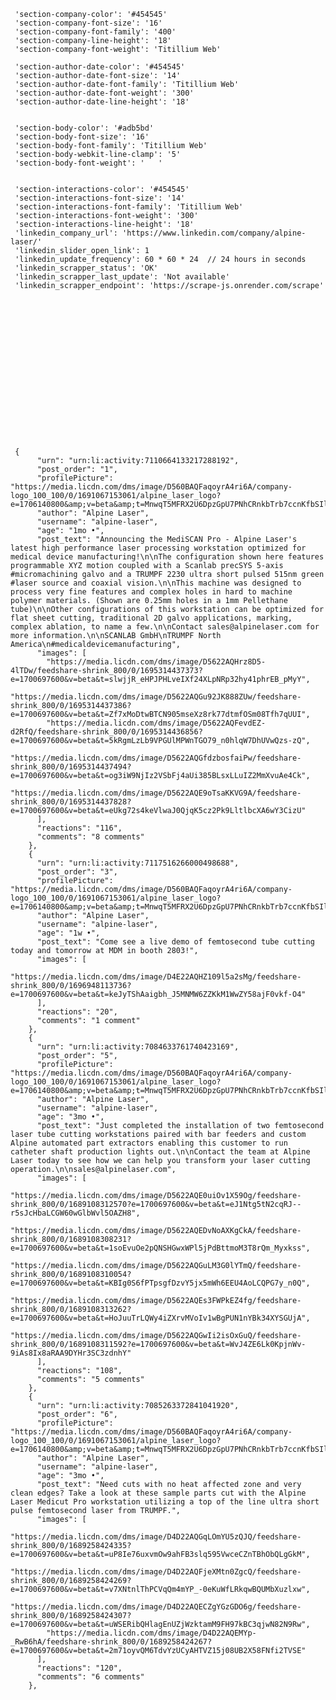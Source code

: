 	 'section-company-color': '#454545'
	 'section-company-font-size': '16'
	 'section-company-font-family': '400'
	 'section-company-line-height': '18'
	 'section-company-font-weight': 'Titillium Web'

	 'section-author-date-color': '#454545'
	 'section-author-date-font-size': '14'
	 'section-author-date-font-family': 'Titillium Web'
	 'section-author-date-font-weight': '300'
	 'section-author-date-line-height': '18'

	
	 'section-body-color': '#adb5bd'
	 'section-body-font-size': '16'
	 'section-body-font-family': 'Titillium Web'
	 'section-body-webkit-line-clamp': '5'
	 'section-body-font-weight': '   '


	 'section-interactions-color': '#454545'
	 'section-interactions-font-size': '14'
	 'section-interactions-font-family': 'Titillium Web'
	 'section-interactions-font-weight': '300'
	 'section-interactions-line-height': '18'
     'linkedin_company_url': 'https://www.linkedin.com/company/alpine-laser/'
     'linkedin_slider_open_link': 1
     'linkedin_update_frequency': 60 * 60 * 24  // 24 hours in seconds
     'linkedin_scrapper_status': 'OK'
     'linkedin_scrapper_last_update': 'Not available'
     'linkedin_scrapper_endpoint': 'https://scrape-js.onrender.com/scrape'


















	 {
          "urn": "urn:li:activity:7110664133217288192",
          "post_order": "1",
          "profilePicture": "https://media.licdn.com/dms/image/D560BAQFaqoyrA4ri6A/company-logo_100_100/0/1691067153061/alpine_laser_logo?e=1706140800&amp;v=beta&amp;t=MnwqT5MFRX2U6DpzGpU7PNhCRnkbTrb7ccnKfbSIluA",
          "author": "Alpine Laser",
          "username": "alpine-laser",
          "age": "1mo •",
          "post_text": "Announcing the MediSCAN Pro - Alpine Laser's latest high performance laser processing workstation optimized for medical device manufacturing!\n\nThe configuration shown here features programmable XYZ motion coupled with a Scanlab precSYS 5-axis #micromachining galvo and a TRUMPF 2230 ultra short pulsed 515nm green #laser source and coaxial vision.\n\nThis machine was designed to process very fine features and complex holes in hard to machine polymer materials. (Shown are 0.25mm holes in a 1mm Pellethane tube)\n\nOther configurations of this workstation can be optimized for flat sheet cutting, traditional 2D galvo applications, marking, complex ablation, to name a few.\n\nContact sales@alpinelaser.com for more information.\n\nSCANLAB GmbH\nTRUMPF North America\n#medicaldevicemanufacturing",
          "images": [
            "https://media.licdn.com/dms/image/D5622AQHrz8D5-4lTDw/feedshare-shrink_800/0/1695314437373?e=1700697600&v=beta&t=slwjjR_eHPJPHLveIXf24XLpNRp32hy41phrEB_pMyY",
            "https://media.licdn.com/dms/image/D5622AQGu92JK888ZUw/feedshare-shrink_800/0/1695314437386?e=1700697600&v=beta&t=Zf7xMoDtwBTCN905mseXz8rk77dtmfOSm08Tfh7qUUI",
            "https://media.licdn.com/dms/image/D5622AQFevdEZ-d2RfQ/feedshare-shrink_800/0/1695314436856?e=1700697600&v=beta&t=5kRgmLzLb9VPGUlMPWnTGO79_n0hlqW7DhUVwQzs-zQ",
            "https://media.licdn.com/dms/image/D5622AQGfdzbosfaiPw/feedshare-shrink_800/0/1695314437494?e=1700697600&v=beta&t=og3iW9NjIz2VSbFj4aUi385BLsxLLuIZ2MmXvuAe4Ck",
            "https://media.licdn.com/dms/image/D5622AQE9oTsaKKVG9A/feedshare-shrink_800/0/1695314437828?e=1700697600&v=beta&t=eUkg72s4keVlwaJ0QjqK5cz2Pk9LltlbcXA6wY3CizU"
          ],
          "reactions": "116",
          "comments": "8 comments"
        },
        {
          "urn": "urn:li:activity:7117516266000498688",
          "post_order": "3",
          "profilePicture": "https://media.licdn.com/dms/image/D560BAQFaqoyrA4ri6A/company-logo_100_100/0/1691067153061/alpine_laser_logo?e=1706140800&amp;v=beta&amp;t=MnwqT5MFRX2U6DpzGpU7PNhCRnkbTrb7ccnKfbSIluA",
          "author": "Alpine Laser",
          "username": "alpine-laser",
          "age": "1w •",
          "post_text": "Come see a live demo of femtosecond tube cutting today and tomorrow at MDM in booth 2803!",
          "images": [
            "https://media.licdn.com/dms/image/D4E22AQHZ109l5a2sMg/feedshare-shrink_800/0/1696948113736?e=1700697600&v=beta&t=keJyTShAaigbh_J5MNMW6ZZKkM1WwZY58ajF0vkf-O4"
          ],
          "reactions": "20",
          "comments": "1 comment"
        },
        {
          "urn": "urn:li:activity:7084633761740423169",
          "post_order": "5",
          "profilePicture": "https://media.licdn.com/dms/image/D560BAQFaqoyrA4ri6A/company-logo_100_100/0/1691067153061/alpine_laser_logo?e=1706140800&amp;v=beta&amp;t=MnwqT5MFRX2U6DpzGpU7PNhCRnkbTrb7ccnKfbSIluA",
          "author": "Alpine Laser",
          "username": "alpine-laser",
          "age": "3mo •",
          "post_text": "Just completed the installation of two femtosecond laser tube cutting workstations paired with bar feeders and custom Alpine automated part extractors enabling this customer to run catheter shaft production lights out.\n\nContact the team at Alpine Laser today to see how we can help you transform your laser cutting operation.\n\nsales@alpinelaser.com",
          "images": [
            "https://media.licdn.com/dms/image/D5622AQE0uiOv1X59Og/feedshare-shrink_800/0/1689108312570?e=1700697600&v=beta&t=eJ1Ntg5tN2cqRJ--r5sJcHbaLCGW60wGlbWvl5OAZH8",
            "https://media.licdn.com/dms/image/D5622AQEDvNoAXKgCkA/feedshare-shrink_800/0/1689108308231?e=1700697600&v=beta&t=1soEvuOe2pQNSHGwxWPl5jPdBttmoM3T8rQm_Myxkss",
            "https://media.licdn.com/dms/image/D5622AQGuLM3G0lYTmQ/feedshare-shrink_800/0/1689108310054?e=1700697600&v=beta&t=KBIg0S6fPTpsgfDzvY5jx5mWh6EEU4AoLCQPG7y_n0Q",
            "https://media.licdn.com/dms/image/D5622AQEs3FWPkEZ4fg/feedshare-shrink_800/0/1689108313262?e=1700697600&v=beta&t=HoJuuTrLQWy4iZXrvMVoIv1wBgPUN1nYBk34XYSGUjA",
            "https://media.licdn.com/dms/image/D5622AQGwIi2isOxGuQ/feedshare-shrink_800/0/1689108311592?e=1700697600&v=beta&t=WvJ4ZE6Lk0KpjnWv-9iAs8Ix8aRAA9DYHr3SC3zdnhY"
          ],
          "reactions": "108",
          "comments": "5 comments"
        },
		{
          "urn": "urn:li:activity:7085263372841041920",
          "post_order": "6",
          "profilePicture": "https://media.licdn.com/dms/image/D560BAQFaqoyrA4ri6A/company-logo_100_100/0/1691067153061/alpine_laser_logo?e=1706140800&amp;v=beta&amp;t=MnwqT5MFRX2U6DpzGpU7PNhCRnkbTrb7ccnKfbSIluA",
          "author": "Alpine Laser",
          "username": "alpine-laser",
          "age": "3mo •",
          "post_text": "Need cuts with no heat affected zone and very clean edges? Take a look at these sample parts cut with the Alpine Laser Medicut Pro workstation utilizing a top of the line ultra short pulse femtosecond laser from TRUMPF.",
          "images": [
            "https://media.licdn.com/dms/image/D4D22AQGqLOmYU5zQJQ/feedshare-shrink_800/0/1689258424335?e=1700697600&v=beta&t=uP8Ie76uxvmOw9ahFB3slq595VwceCZnTBhObQLgGkM",
            "https://media.licdn.com/dms/image/D4D22AQFjeXMtn0ZgcQ/feedshare-shrink_800/0/1689258424269?e=1700697600&v=beta&t=v7XNtnlThPCVqQm4mYP_-0eKuWfLRkqwBQUMbXuzlxw",
            "https://media.licdn.com/dms/image/D4D22AQECZgYGzGDO6g/feedshare-shrink_800/0/1689258424307?e=1700697600&v=beta&t=uWSERibQHlagEnUZjWzktamM9FH97kBC3qjwN82N9Rw",
            "https://media.licdn.com/dms/image/D4D22AQEMYp-_RwB6hA/feedshare-shrink_800/0/1689258424267?e=1700697600&v=beta&t=2m71oyvQM6TdvYzUCyAHTVZ15j08UB2X58FNfi2TVSE"
          ],
          "reactions": "120",
          "comments": "6 comments"
        },
